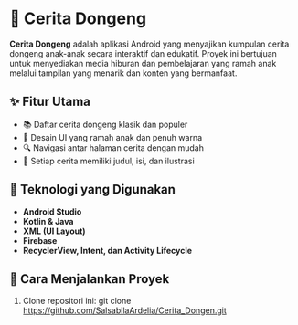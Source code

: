 # 📖 Cerita Dongeng

**Cerita Dongeng** adalah aplikasi Android yang menyajikan kumpulan cerita dongeng anak-anak secara interaktif dan edukatif. Proyek ini bertujuan untuk menyediakan media hiburan dan pembelajaran yang ramah anak melalui tampilan yang menarik dan konten yang bermanfaat.

## ✨ Fitur Utama

- 📚 Daftar cerita dongeng klasik dan populer
- 🎨 Desain UI yang ramah anak dan penuh warna
- 🔍 Navigasi antar halaman cerita dengan mudah
- 📖 Setiap cerita memiliki judul, isi, dan ilustrasi

## 📱 Teknologi yang Digunakan

- **Android Studio**
- **Kotlin & Java**
- **XML (UI Layout)**
- **Firebase**
- **RecyclerView, Intent, dan Activity Lifecycle**

## 🚀 Cara Menjalankan Proyek

1. Clone repositori ini:
   git clone https://github.com/SalsabilaArdelia/Cerita_Dongen.git
